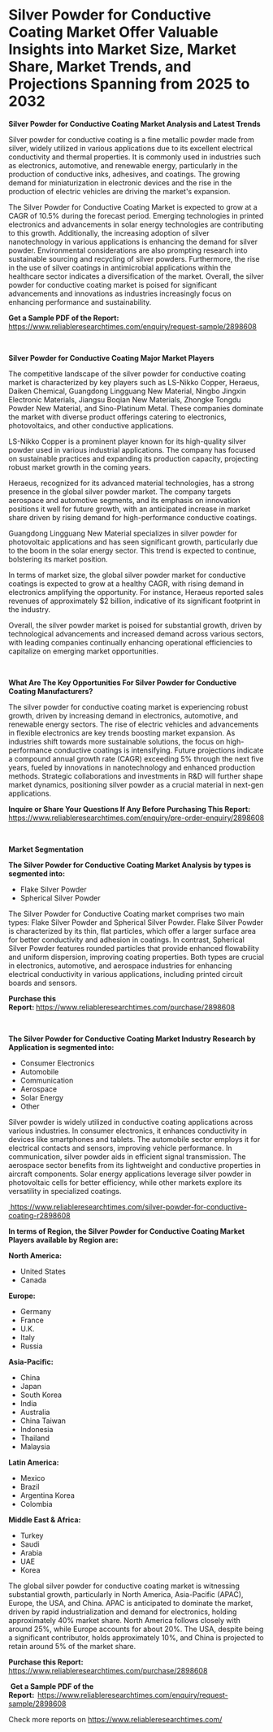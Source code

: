 <p><h1>Silver Powder for Conductive Coating Market Offer Valuable Insights into Market Size, Market Share, Market Trends, and Projections Spanning from 2025 to 2032</h1></p><p><strong>Silver Powder for Conductive Coating Market Analysis and Latest Trends</strong></p>
<p><p>Silver powder for conductive coating is a fine metallic powder made from silver, widely utilized in various applications due to its excellent electrical conductivity and thermal properties. It is commonly used in industries such as electronics, automotive, and renewable energy, particularly in the production of conductive inks, adhesives, and coatings. The growing demand for miniaturization in electronic devices and the rise in the production of electric vehicles are driving the market's expansion.</p><p>The Silver Powder for Conductive Coating Market is expected to grow at a CAGR of 10.5% during the forecast period. Emerging technologies in printed electronics and advancements in solar energy technologies are contributing to this growth. Additionally, the increasing adoption of silver nanotechnology in various applications is enhancing the demand for silver powder. Environmental considerations are also prompting research into sustainable sourcing and recycling of silver powders. Furthermore, the rise in the use of silver coatings in antimicrobial applications within the healthcare sector indicates a diversification of the market. Overall, the silver powder for conductive coating market is poised for significant advancements and innovations as industries increasingly focus on enhancing performance and sustainability.</p></p>
<p><strong>Get a Sample PDF of the Report:&nbsp;</strong> <a href="https://www.reliableresearchtimes.com/enquiry/request-sample/2898608?utm_campaign=3219&utm_medium=2&utm_source=Github&utm_content=ia&utm_term=15032025&utm_id=silver-powder-for-conductive-coating">https://www.reliableresearchtimes.com/enquiry/request-sample/2898608</a></p>
<p>&nbsp;</p>
<p><strong>Silver Powder for Conductive Coating Major Market Players</strong></p>
<p><p>The competitive landscape of the silver powder for conductive coating market is characterized by key players such as LS-Nikko Copper, Heraeus, Daiken Chemical, Guangdong Lingguang New Material, Ningbo Jingxin Electronic Materials, Jiangsu Boqian New Materials, Zhongke Tongdu Powder New Material, and Sino-Platinum Metal. These companies dominate the market with diverse product offerings catering to electronics, photovoltaics, and other conductive applications.</p><p>LS-Nikko Copper is a prominent player known for its high-quality silver powder used in various industrial applications. The company has focused on sustainable practices and expanding its production capacity, projecting robust market growth in the coming years.</p><p>Heraeus, recognized for its advanced material technologies, has a strong presence in the global silver powder market. The company targets aerospace and automotive segments, and its emphasis on innovation positions it well for future growth, with an anticipated increase in market share driven by rising demand for high-performance conductive coatings.</p><p>Guangdong Lingguang New Material specializes in silver powder for photovoltaic applications and has seen significant growth, particularly due to the boom in the solar energy sector. This trend is expected to continue, bolstering its market position.</p><p>In terms of market size, the global silver powder market for conductive coatings is expected to grow at a healthy CAGR, with rising demand in electronics amplifying the opportunity. For instance, Heraeus reported sales revenues of approximately $2 billion, indicative of its significant footprint in the industry.</p><p>Overall, the silver powder market is poised for substantial growth, driven by technological advancements and increased demand across various sectors, with leading companies continually enhancing operational efficiencies to capitalize on emerging market opportunities.</p></p>
<p>&nbsp;</p>
<p><strong>What Are The Key Opportunities For Silver Powder for Conductive Coating Manufacturers?</strong></p>
<p><p>The silver powder for conductive coating market is experiencing robust growth, driven by increasing demand in electronics, automotive, and renewable energy sectors. The rise of electric vehicles and advancements in flexible electronics are key trends boosting market expansion. As industries shift towards more sustainable solutions, the focus on high-performance conductive coatings is intensifying. Future projections indicate a compound annual growth rate (CAGR) exceeding 5% through the next five years, fueled by innovations in nanotechnology and enhanced production methods. Strategic collaborations and investments in R&D will further shape market dynamics, positioning silver powder as a crucial material in next-gen applications.</p></p>
<p><strong>Inquire or Share Your Questions If Any Before Purchasing This Report:</strong> <a href="https://www.reliableresearchtimes.com/enquiry/pre-order-enquiry/2898608?utm_campaign=3219&utm_medium=2&utm_source=Github&utm_content=ia&utm_term=15032025&utm_id=silver-powder-for-conductive-coating">https://www.reliableresearchtimes.com/enquiry/pre-order-enquiry/2898608</a></p>
<p>&nbsp;</p>
<p><strong>Market Segmentation</strong></p>
<p><strong>The Silver Powder for Conductive Coating Market Analysis by types is segmented into:</strong></p>
<p><ul><li>Flake Silver Powder</li><li>Spherical Silver Powder</li></ul></p>
<p><p>The Silver Powder for Conductive Coating market comprises two main types: Flake Silver Powder and Spherical Silver Powder. Flake Silver Powder is characterized by its thin, flat particles, which offer a larger surface area for better conductivity and adhesion in coatings. In contrast, Spherical Silver Powder features rounded particles that provide enhanced flowability and uniform dispersion, improving coating properties. Both types are crucial in electronics, automotive, and aerospace industries for enhancing electrical conductivity in various applications, including printed circuit boards and sensors.</p></p>
<p><strong>Purchase this Report:&nbsp;</strong><a href="https://www.reliableresearchtimes.com/purchase/2898608?utm_campaign=3219&utm_medium=2&utm_source=Github&utm_content=ia&utm_term=15032025&utm_id=silver-powder-for-conductive-coating">https://www.reliableresearchtimes.com/purchase/2898608</a></p>
<p>&nbsp;</p>
<p><strong>The Silver Powder for Conductive Coating Market Industry Research by Application is segmented into:</strong></p>
<p><ul><li>Consumer Electronics</li><li>Automobile</li><li>Communication</li><li>Aerospace</li><li>Solar Energy</li><li>Other</li></ul></p>
<p><p>Silver powder is widely utilized in conductive coating applications across various industries. In consumer electronics, it enhances conductivity in devices like smartphones and tablets. The automobile sector employs it for electrical contacts and sensors, improving vehicle performance. In communication, silver powder aids in efficient signal transmission. The aerospace sector benefits from its lightweight and conductive properties in aircraft components. Solar energy applications leverage silver powder in photovoltaic cells for better efficiency, while other markets explore its versatility in specialized coatings.</p></p>
<p><a href="https://www.reliableresearchtimes.com/silver-powder-for-conductive-coating-r2898608?utm_campaign=3219&utm_medium=2&utm_source=Github&utm_content=ia&utm_term=15032025&utm_id=silver-powder-for-conductive-coating">&nbsp;https://www.reliableresearchtimes.com/silver-powder-for-conductive-coating-r2898608</a></p>
<p><strong>In terms of Region, the Silver Powder for Conductive Coating Market Players available by Region are:</strong></p>
<p>
    <p> <strong> North America: </strong>
        <ul>
            <li>United States</li>
            <li>Canada</li>
        </ul>
        </p> 
    <p> <strong> Europe: </strong>
        <ul>
            <li>Germany</li>
            <li>France</li>
            <li>U.K.</li>
            <li>Italy</li>
            <li>Russia</li>
        </ul>
        </p> 
    <p> <strong> Asia-Pacific: </strong>
        <ul>
            <li>China</li>
            <li>Japan</li>
            <li>South Korea</li>
            <li>India</li>
            <li>Australia</li>
            <li>China Taiwan</li>
            <li>Indonesia</li>
            <li>Thailand</li>
            <li>Malaysia</li>
        </ul>
        </p> 
    <p> <strong> Latin America: </strong>
        <ul>
            <li>Mexico</li>
            <li>Brazil</li>
            <li>Argentina Korea</li>
            <li>Colombia</li>
        </ul>
        </p> 
    <p> <strong> Middle East & Africa: </strong>
        <ul>
            <li>Turkey</li>
            <li>Saudi</li>
            <li>Arabia</li>
            <li>UAE</li>
            <li>Korea</li>
        </ul>
    </p>
    </p>
<p><p>The global silver powder for conductive coating market is witnessing substantial growth, particularly in North America, Asia-Pacific (APAC), Europe, the USA, and China. APAC is anticipated to dominate the market, driven by rapid industrialization and demand for electronics, holding approximately 40% market share. North America follows closely with around 25%, while Europe accounts for about 20%. The USA, despite being a significant contributor, holds approximately 10%, and China is projected to retain around 5% of the market share.</p></p>
<p><strong>Purchase this Report: </strong><a href="https://www.reliableresearchtimes.com/purchase/2898608?utm_campaign=3219&utm_medium=2&utm_source=Github&utm_content=ia&utm_term=15032025&utm_id=silver-powder-for-conductive-coating">https://www.reliableresearchtimes.com/purchase/2898608</a></p>
<p>&nbsp;<strong>Get a Sample PDF of the Report:&nbsp;&nbsp;</strong><a href="https://www.reliableresearchtimes.com/enquiry/request-sample/2898608?utm_campaign=3219&utm_medium=2&utm_source=Github&utm_content=ia&utm_term=15032025&utm_id=silver-powder-for-conductive-coating">https://www.reliableresearchtimes.com/enquiry/request-sample/2898608</a></p>
<p><strong></strong></p>
<p>Check more reports on <a href="https://www.reliableresearchtimes.com/?utm_campaign=3219&utm_medium=2&utm_source=Github&utm_content=ia&utm_term=15032025&utm_id=silver-powder-for-conductive-coating">https://www.reliableresearchtimes.com/</a></p>